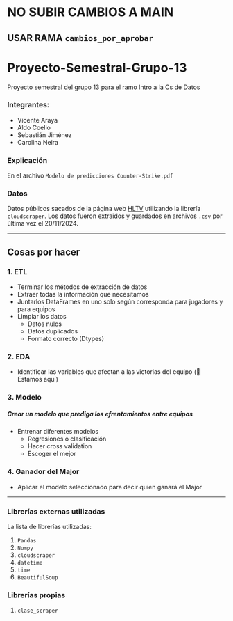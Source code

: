 # NO SUBIR CAMBIOS A MAIN
## USAR RAMA `cambios_por_aprobar`

# Proyecto-Semestral-Grupo-13
Proyecto semestral del grupo 13 para el ramo Intro a la Cs de Datos

### Integrantes:

- Vicente Araya
- Aldo Coello
- Sebastián Jiménez
- Carolina Neira

### Explicación

En el archivo ``Modelo de predicciones Counter-Strike.pdf``

### Datos

Datos públicos sacados de la página web [HLTV](https://www.hltv.org/stats) utilizando la librería ``cloudscraper``. Los datos fueron extraidos y guardados en archivos ``.csv`` por última vez el 20/11/2024.

---

## Cosas por hacer

### 1. ETL

- Terminar los métodos de extracción de datos
- Extraer todas la información que necesitamos
- Juntarlos DataFrames en uno solo según corresponda para jugadores y para equipos
- Limpiar los datos
    - Datos nulos
    - Datos duplicados
    - Formato correcto (Dtypes)

### 2. EDA

- Identificar las variables que afectan a las victorias del equipo (🛑 Estamos aquí)

### 3. Modelo

##### Crear un modelo que prediga los efrentamientos entre equipos
- Entrenar diferentes modelos
    - Regresiones o clasificación
    - Hacer cross validation
    - Escoger el mejor

### 4. Ganador del Major

- Aplicar el modelo seleccionado para decir quien ganará el Major

---

### Librerías externas utilizadas
La lista de librerías utilizadas:

1. ``Pandas``
2. ``Numpy``
3. ``cloudscraper``
4. ``datetime``
5. ``time``
6. ``BeautifulSoup``

### Librerías propias

1. ``clase_scraper``

